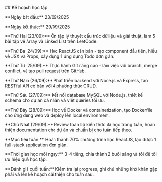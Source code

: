 \## Kế hoạch học tập

\*\*Ngày bắt đầu:\*\* 23/09/2025

\*\*Ngày kết thúc:\*\* 29/09/2025



\*\*Thứ Hai (23/09):\*\* Ôn tập lý thuyết cấu trúc dữ liệu và giải thuật, làm 5 bài tập về Array và Linked List trên LeetCode.

\*\*Thứ Ba (24/09):\*\* Học ReactJS căn bản - tạo component đầu tiên, hiểu về JSX và Props, xây dựng 1 ứng dụng Todo đơn giản.

\*\*Thứ Tư (25/09):\*\* Thực hành Git nâng cao - làm việc với branch, merge conflict, và tạo pull request trên GitHub.

\*\*Thứ Năm (26/09):\*\* Phát triển backend với Node.js và Express, tạo RESTful API cơ bản với 4 phương thức CRUD.

\*\*Thứ Sáu (27/09):\*\* Kết nối database MySQL với Node.js, thiết kế schema cho dự án cá nhân và viết queries tối ưu.

\*\*Thứ Bảy (28/09):\*\* Học về Docker và containerization, tạo Dockerfile cho ứng dụng web và deploy lên local environment.

\*\*Chủ Nhật (29/09):\*\* Review toàn bộ kiến thức đã học trong tuần, hoàn thiện documentation cho dự án và chuẩn bị cho tuần tiếp theo.

\*\*Mục tiêu tuần:\*\* Hoàn thành 70% chương trình học ReactJS, tạo được 1 full-stack application đơn giản.

\*\*Thời gian học mỗi ngày:\*\* 3-4 tiếng, chia thành 2 buổi sáng và tối để tối ưu hiệu quả học tập.

\*\*Đánh giá cuối tuần:\*\* Kiểm tra lại progress, ghi chú những khó khăn gặp phải và lên kế hoạch cải thiện cho tuần sau.




